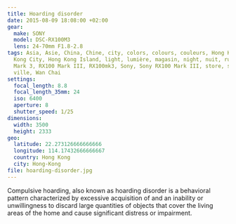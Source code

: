 ```yaml
---
title: Hoarding disorder
date: 2015-08-09 18:08:00 +02:00
gear:
  make: SONY
  model: DSC-RX100M3
  lens: 24-70mm F1.8-2.8
tags: Asia, Asie, China, Chine, city, colors, colours, couleurs, Hong Kong, Hong
  Kong City, Hong Kong Island, light, lumière, magasin, night, nuit, rue, RX100
  Mark 3, RX100 Mark III, RX100mk3, Sony, Sony RX100 Mark III, store, street,
  ville, Wan Chai
settings:
  focal_length: 8.8
  focal_length_35mm: 24
  iso: 6400
  aperture: 8
  shutter_speed: 1/25
dimensions:
  width: 3500
  height: 2333
geo:
  latitude: 22.273126666666666
  longitude: 114.17432666666667
  country: Hong Kong
  city: Hong-Kong
file: hoarding-disorder.jpg
---
```


Compulsive hoarding, also known as hoarding disorder is a behavioral pattern characterized by excessive acquisition of and an inability or unwillingness to discard large quantities of objects that cover the living areas of the home and cause significant distress or impairment.
